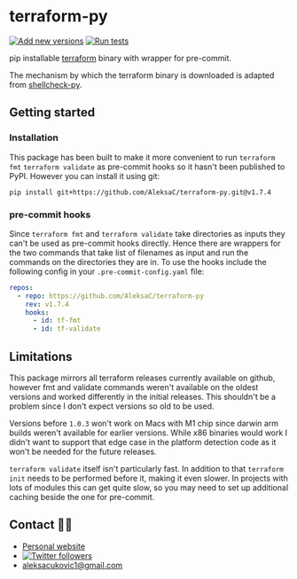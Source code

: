 # terraform-py

[![Add new versions](https://github.com/AleksaC/terraform-py/actions/workflows/add-new-versions.yml/badge.svg)](https://github.com/AleksaC/terraform-py/actions/workflows/add-new-versions.yml)
[![Run tests](https://github.com/AleksaC/terraform-py/actions/workflows/tests.yml/badge.svg)](https://github.com/AleksaC/terraform-py/actions/workflows/tests.yml)

pip installable [terraform](https://github.com/hashicorp/terraform) binary with wrapper for pre-commit.

The mechanism by which the terraform binary is downloaded is adapted from
[shellcheck-py](https://github.com/shellcheck-py/shellcheck-py).

## Getting started

### Installation

This package has been built to make it more convenient to run `terraform fmt`
`terraform validate` as pre-commit hooks so it hasn't been published to PyPI.
However you can install it using git:

```shell script
pip install git+https://github.com/AleksaC/terraform-py.git@v1.7.4
```

### pre-commit hooks

Since `terraform fmt` and `terraform validate` take directories as inputs they
can't be used as pre-commit hooks directly. Hence there are wrappers for the
two commands that take list of filenames as input and run the commands on the
directories they are in. To use the hooks include the following config in your
`.pre-commit-config.yaml` file:

```yaml
repos:
  - repo: https://github.com/AleksaC/terraform-py
    rev: v1.7.4
    hooks:
      - id: tf-fmt
      - id: tf-validate
```

## Limitations

This package mirrors all terraform releases currently available on github,
however fmt and validate commands weren't available on the oldest versions
and worked differently in the initial releases. This shouldn't be a problem
since I don't expect versions so old to be used.

Versions before `1.0.3` won't work on Macs with M1 chip since darwin arm builds
weren't available for earlier versions. While x86 binaries would work
I didn't want to support that edge case in the platform detection code as it
won't be needed for the future releases.

`terraform validate` itself isn't particularly fast. In addition to that
`terraform init` needs to be performed before it, making it even slower.
In projects with lots of modules this can get quite slow, so you may need
to set up additional caching beside the one for pre-commit.

## Contact 🙋‍♂️
- [Personal website](https://aleksac.me)
- <a target="_blank" href="http://twitter.com/aleksa_c_"><img alt='Twitter followers' src="https://img.shields.io/twitter/follow/aleksa_c_.svg?style=social"></a>
- aleksacukovic1@gmail.com
